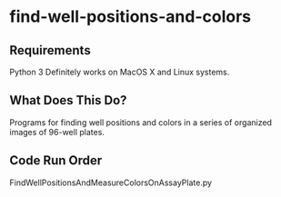 # find-well-positions-and-colors

## Requirements

Python 3
Definitely works on MacOS X and Linux systems. 

## What Does This Do?

Programs for finding well positions and colors in a series of organized images of 96-well plates.

## Code Run Order

FindWellPositionsAndMeasureColorsOnAssayPlate.py
